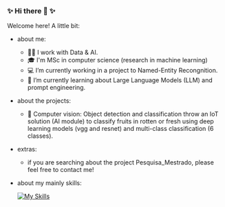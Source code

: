 ### ✨ Hi there 👋 ✨

Welcome here! A little bit:
- about me:
  
  - 👩‍💻 I work with Data & AI.
  - 🎓 I'm MSc in computer science (research in machine learning) 
  - 💻 I’m currently working in a project to Named-Entity Recongnition.
  - 🌱 I’m currently learning about Large Language Models (LLM) and prompt engineering.

-  about the projects:
  
    - 🔎 Computer vision: Object detection and classification throw an IoT solution (AI module) to classify fruits in rotten or fresh using deep learning models (vgg and resnet) and multi-class classification (6 classes).

- extras:

  - if you are searching about the project Pesquisa_Mestrado, please feel free to contact me! 

 -  about my mainly skills:

    [![My Skills](https://skillicons.dev/icons?i=py,tensorflow,latex)](https://skillicons.dev)

